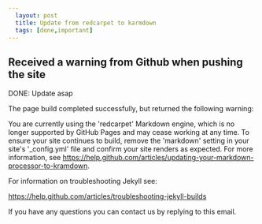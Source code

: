 ```yaml
---
  layout: post
  title: Update from redcarpet to karmdown
  tags: [done,important]
---
```


## Received a warning from Github when pushing the site

<span class="DONE">DONE: Update asap</span>

The page build completed successfully, but returned the following warning:

You are currently using the 'redcarpet' Markdown engine, which is no longer supported by GitHub Pages and may cease working at any time. To ensure your site continues to build, remove the 'markdown' setting in your site's '\_config.yml' file and confirm your site renders as expected. For more information, see https://help.github.com/articles/updating-your-markdown-processor-to-kramdown.

For information on troubleshooting Jekyll see:

 https://help.github.com/articles/troubleshooting-jekyll-builds

If you have any questions you can contact us by replying to this email.
